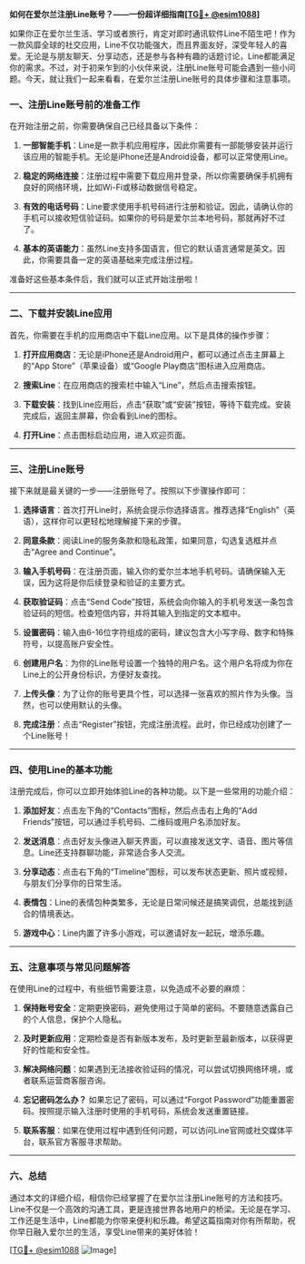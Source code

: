 **如何在爱尔兰注册Line账号？——一份超详细指南[[TG💪+ @esim1088](https://t.me/s/esim1088)]**

如果你正在爱尔兰生活、学习或者旅行，肯定对即时通讯软件Line不陌生吧！作为一款风靡全球的社交应用，Line不仅功能强大，而且界面友好，深受年轻人的喜爱。无论是与朋友聊天、分享动态，还是参与各种有趣的话题讨论，Line都能满足你的需求。不过，对于初来乍到的小伙伴来说，注册Line账号可能会遇到一些小问题。今天，就让我们一起来看看，在爱尔兰注册Line账号的具体步骤和注意事项。

### 一、注册Line账号前的准备工作

在开始注册之前，你需要确保自己已经具备以下条件：

1. **一部智能手机**：Line是一款手机应用程序，因此你需要有一部能够安装并运行该应用的智能手机。无论是iPhone还是Android设备，都可以正常使用Line。
   
2. **稳定的网络连接**：注册过程中需要下载应用并登录，所以你需要确保手机拥有良好的网络环境，比如Wi-Fi或移动数据信号稳定。

3. **有效的电话号码**：Line要求使用手机号码进行注册和验证。因此，请确认你的手机可以接收短信验证码。如果你的号码是爱尔兰本地号码，那就再好不过了。

4. **基本的英语能力**：虽然Line支持多国语言，但它的默认语言通常是英文。因此，你需要具备一定的英语基础来完成注册过程。

准备好这些基本条件后，我们就可以正式开始注册啦！

---

### 二、下载并安装Line应用

首先，你需要在手机的应用商店中下载Line应用。以下是具体的操作步骤：

1. **打开应用商店**：无论是iPhone还是Android用户，都可以通过点击主屏幕上的“App Store”（苹果设备）或“Google Play商店”图标进入应用商店。

2. **搜索Line**：在应用商店的搜索栏中输入“Line”，然后点击搜索按钮。

3. **下载安装**：找到Line应用后，点击“获取”或“安装”按钮，等待下载完成。安装完成后，返回主屏幕，你会看到Line的图标。

4. **打开Line**：点击图标启动应用，进入欢迎页面。

---

### 三、注册Line账号

接下来就是最关键的一步——注册账号了。按照以下步骤操作即可：

1. **选择语言**：首次打开Line时，系统会提示你选择语言。推荐选择“English”（英语），这样你可以更轻松地理解接下来的步骤。

2. **同意条款**：阅读Line的服务条款和隐私政策，如果同意，勾选复选框并点击“Agree and Continue”。

3. **输入手机号码**：在注册页面，输入你的爱尔兰本地手机号码。请确保输入无误，因为这将是你后续登录和验证的主要方式。

4. **获取验证码**：点击“Send Code”按钮，系统会向你输入的手机号发送一条包含验证码的短信。检查短信内容，并将其输入到指定的文本框中。

5. **设置密码**：输入由6-16位字符组成的密码，建议包含大小写字母、数字和特殊符号，以提高账户安全性。

6. **创建用户名**：为你的Line账号设置一个独特的用户名。这个用户名将成为你在Line上的公开身份标识，方便好友查找。

7. **上传头像**：为了让你的账号更具个性，可以选择一张喜欢的照片作为头像。当然，也可以使用默认的头像。

8. **完成注册**：点击“Register”按钮，完成注册流程。此时，你已经成功创建了一个Line账号！

---

### 四、使用Line的基本功能

注册完成后，你可以立即开始体验Line的各种功能。以下是一些常用的功能介绍：

1. **添加好友**：点击左下角的“Contacts”图标，然后点击右上角的“Add Friends”按钮，可以通过手机号码、二维码或用户名添加好友。

2. **发送消息**：点击好友头像进入聊天界面，可以直接发送文字、语音、图片等信息。Line还支持群聊功能，非常适合多人交流。

3. **分享动态**：点击右下角的“Timeline”图标，可以发布状态更新、照片或视频，与朋友们分享你的日常生活。

4. **表情包**：Line的表情包种类繁多，无论是日常问候还是搞笑调侃，总能找到适合的情境表达。

5. **游戏中心**：Line内置了许多小游戏，可以邀请好友一起玩，增添乐趣。

---

### 五、注意事项与常见问题解答

在使用Line的过程中，有些细节需要注意，以免造成不必要的麻烦：

1. **保持账号安全**：定期更换密码，避免使用过于简单的密码。不要随意透露自己的个人信息，保护个人隐私。

2. **及时更新应用**：定期检查是否有新版本发布，及时更新至最新版本，以获得更好的性能和安全性。

3. **解决网络问题**：如果遇到无法接收验证码的情况，可以尝试切换网络环境，或者联系运营商客服咨询。

4. **忘记密码怎么办？** 如果忘记了密码，可以通过“Forgot Password”功能重置密码。按照提示输入注册时使用的手机号码，系统会发送重置链接。

5. **联系客服**：如果在使用过程中遇到任何问题，可以访问Line官网或社交媒体平台，联系官方客服寻求帮助。

---

### 六、总结

通过本文的详细介绍，相信你已经掌握了在爱尔兰注册Line账号的方法和技巧。Line不仅是一个高效的沟通工具，更是连接世界各地用户的桥梁。无论是在学习、工作还是生活中，Line都能为你带来便利和乐趣。希望这篇指南对你有所帮助，祝你早日融入爱尔兰的生活，享受Line带来的美好体验！

[[TG💪+ @esim1088](https://t.me/s/esim1088) ![Image](https://i.postimg.cc/4NQfJmqS/Snipaste-2025-05-13-00-14-12.png)]